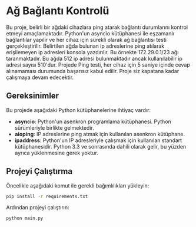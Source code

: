 # Ağ Bağlantı Kontrolü

Bu proje, belirli bir ağdaki cihazlara ping atarak bağlantı durumlarını kontrol etmeyi amaçlamaktadır. Python'un asyncio kütüphanesi ile eşzamanlı bağlantılar yapılır ve her cihaz için sürekli olarak ağ bağlantısı testi gerçekleştirilir. Belirtilen ağda bulunan ip adreslerine ping atılarak erişilemeyen ip adresleri konsola yazdırılır. Bu örnekte 172.29.0.1/23 ağı taranmaktadır. Bu ağda 512 ip adresi bulunmaktadır ancak kullanılabilir ip adresi sayısı 510'dur. Projede Ping testi, her cihaz için 5 saniye içinde cevap alınamaması durumunda başarısız kabul edilir. Proje siz kapatana kadar çalışmaya devam edecektir.

## Gereksinimler

Bu projede aşağıdaki Python kütüphanelerine ihtiyaç vardır:

- **asyncio**: Python'un asenkron programlama kütüphanesi. Python sürümleriyle birlikte gelmektedir.
- **aioping**: IP adreslerine ping atmak için kullanılan asenkron kütüphane.
- **ipaddress**: Python'un IP adresleriyle çalışmak için kullanılan standart kütüphanesidir. Python 3.3 ve sonrasında dahili olarak gelir, bu yüzden ayrıca yüklenmesine gerek yoktur.


## Projeyi Çalıştırma

Öncelikle aşağıdaki komut ile gerekli bağımlılıkları yükleyin:

```bash
pip install -r requirements.txt 
```


Ardından projeyi çalıştırın:

```bash
python main.py
```
